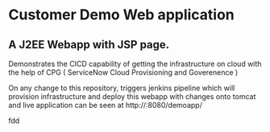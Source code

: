 # Customer Demo Web application
## A J2EE Webapp with JSP page.
Demonstrates the CICD capability of getting the infrastructure on cloud with the help of CPG ( ServiceNow Cloud Provisioning and Goverenence )

On any change to this repository, triggers jenkins pipeline which will provision infrastructure and deploy this webapp with changes onto tomcat and live application can be seen at
http://<public IP>:8080/demoapp/

fdd
